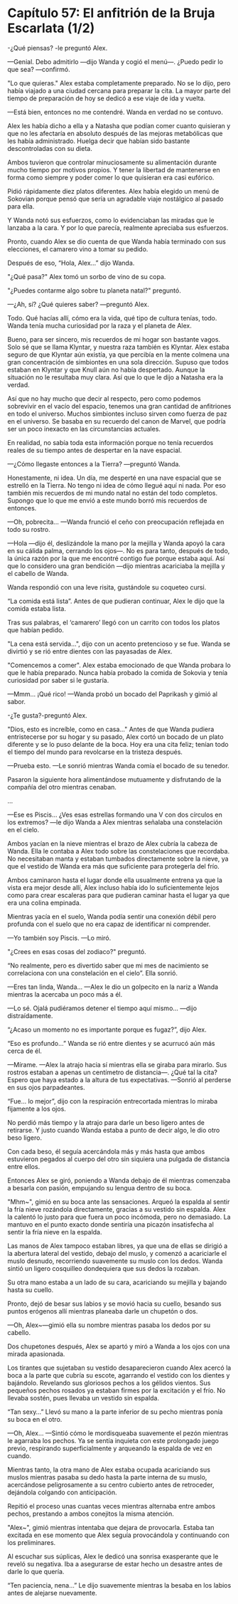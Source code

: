 
# Capítulo 57: El anfitrión de la Bruja Escarlata (1/2)


-¿Qué piensas? -le preguntó Alex.

—Genial. Debo admitirlo —dijo Wanda y cogió el menú—. ¿Puedo pedir lo que sea? —confirmó.

"Lo que quieras." Alex estaba completamente preparado. No se lo dijo, pero había viajado a una ciudad cercana para preparar la cita. La mayor parte del tiempo de preparación de hoy se dedicó a ese viaje de ida y vuelta.

—Está bien, entonces no me contendré. Wanda en verdad no se contuvo. 

Alex les había dicho a ella y a Natasha que podían comer cuanto quisieran y que no les afectaría en absoluto después de las mejoras metabólicas que les había administrado. Huelga decir que habían sido bastante descontroladas con su dieta. 

Ambos tuvieron que controlar minuciosamente su alimentación durante mucho tiempo por motivos propios. Y tener la libertad de mantenerse en forma como siempre y poder comer lo que quisieran era casi eufórico.

Pidió rápidamente diez platos diferentes. Alex había elegido un menú de Sokovian porque pensó que sería un agradable viaje nostálgico al pasado para ella.

Y Wanda notó sus esfuerzos, como lo evidenciaban las miradas que le lanzaba a la cara. Y por lo que parecía, realmente apreciaba sus esfuerzos.

Pronto, cuando Alex se dio cuenta de que Wanda había terminado con sus elecciones, el camarero vino a tomar su pedido.

Después de eso, “Hola, Alex…” dijo Wanda.

"¿Qué pasa?" Alex tomó un sorbo de vino de su copa.

"¿Puedes contarme algo sobre tu planeta natal?" preguntó.

—¿Ah, sí? ¿Qué quieres saber? —preguntó Alex. 

Todo. Qué hacías allí, cómo era la vida, qué tipo de cultura tenías, todo. Wanda tenía mucha curiosidad por la raza y el planeta de Alex.

Bueno, para ser sincero, mis recuerdos de mi hogar son bastante vagos. Solo sé que se llama Klyntar, y nuestra raza también es Klyntar. Alex estaba seguro de que Klyntar aún existía, ya que percibía en la mente colmena una gran concentración de simbiontes en una sola dirección. Supuso que todos estaban en Klyntar y que Knull aún no había despertado. Aunque la situación no le resultaba muy clara. Así que lo que le dijo a Natasha era la verdad.

Así que no hay mucho que decir al respecto, pero como podemos sobrevivir en el vacío del espacio, tenemos una gran cantidad de anfitriones en todo el universo. Muchos simbiontes incluso sirven como fuerza de paz en el universo. Se basaba en su recuerdo del canon de Marvel, que podría ser un poco inexacto en las circunstancias actuales. 

En realidad, no sabía toda esta información porque no tenía recuerdos reales de su tiempo antes de despertar en la nave espacial.

—¿Cómo llegaste entonces a la Tierra? —preguntó Wanda.

Honestamente, ni idea. Un día, me desperté en una nave espacial que se estrelló en la Tierra. No tengo ni idea de cómo llegué aquí ni nada. Por eso también mis recuerdos de mi mundo natal no están del todo completos. Supongo que lo que me envió a este mundo borró mis recuerdos de entonces.

—Oh, pobrecita… —Wanda frunció el ceño con preocupación reflejada en todo su rostro.

—Hola —dijo él, deslizándole la mano por la mejilla y Wanda apoyó la cara en su cálida palma, cerrando los ojos—. No es para tanto, después de todo, la única razón por la que me encontré contigo fue porque estaba aquí. Así que lo considero una gran bendición —dijo mientras acariciaba la mejilla y el cabello de Wanda.

Wanda respondió con una leve risita, gustándole su coqueteo cursi.

“La comida está lista”. Antes de que pudieran continuar, Alex le dijo que la comida estaba lista.

Tras sus palabras, el ‘camarero’ llegó con un carrito con todos los platos que habían pedido.

"La cena está servida...", dijo con un acento pretencioso y se fue. Wanda se divirtió y se rió entre dientes con las payasadas de Alex.

"Comencemos a comer". Alex estaba emocionado de que Wanda probara lo que le había preparado. Nunca había probado la comida de Sokovia y tenía curiosidad por saber si le gustaría.

—Mmm... ¡Qué rico! —Wanda probó un bocado del Paprikash y gimió al sabor.

-¿Te gusta?-preguntó Alex.

"Dios, esto es increíble, como en casa..." Antes de que Wanda pudiera entristecerse por su hogar y su pasado, Alex cortó un bocado de un plato diferente y se lo puso delante de la boca. Hoy era una cita feliz; tenían todo el tiempo del mundo para revolcarse en la tristeza después.

—Prueba esto. —Le sonrió mientras Wanda comía el bocado de su tenedor.

Pasaron la siguiente hora alimentándose mutuamente y disfrutando de la compañía del otro mientras cenaban.

…

—Ese es Piscis... ¿Ves esas estrellas formando una V con dos círculos en los extremos? —le dijo Wanda a Alex mientras señalaba una constelación en el cielo.

Ambos yacían en la nieve mientras el brazo de Alex cubría la cabeza de Wanda. Ella le contaba a Alex todo sobre las constelaciones que recordaba. No necesitaban manta y estaban tumbados directamente sobre la nieve, ya que el vestido de Wanda era más que suficiente para protegerla del frío.

Ambos caminaron hasta el lugar donde ella usualmente entrena ya que la vista era mejor desde allí, Alex incluso había ido lo suficientemente lejos como para crear escaleras para que pudieran caminar hasta el lugar ya que era una colina empinada. 

Mientras yacía en el suelo, Wanda podía sentir una conexión débil pero profunda con el suelo que no era capaz de identificar ni comprender.

—Yo también soy Piscis. —Lo miró.

"¿Crees en esas cosas del zodiaco?" preguntó.

“No realmente, pero es divertido saber que mi mes de nacimiento se correlaciona con una constelación en el cielo”. Ella sonrió.

—Eres tan linda, Wanda… —Alex le dio un golpecito en la nariz a Wanda mientras la acercaba un poco más a él.

—Lo sé. Ojalá pudiéramos detener el tiempo aquí mismo... —dijo distraídamente.

“¿Acaso un momento no es importante porque es fugaz?”, dijo Alex.

“Eso es profundo...” Wanda se rió entre dientes y se acurrucó aún más cerca de él.

—Mírame. —Alex la atrajo hacia sí mientras ella se giraba para mirarlo. Sus rostros estaban a apenas un centímetro de distancia—. ¿Qué tal la cita? Espero que haya estado a la altura de tus expectativas. —Sonrió al perderse en sus ojos parpadeantes.

“Fue… lo mejor”, dijo con la respiración entrecortada mientras lo miraba fijamente a los ojos.

No perdió más tiempo y la atrajo para darle un beso ligero antes de retirarse. Y justo cuando Wanda estaba a punto de decir algo, le dio otro beso ligero.

Con cada beso, él seguía acercándola más y más hasta que ambos estuvieron pegados al cuerpo del otro sin siquiera una pulgada de distancia entre ellos.

Entonces Alex se giró, poniendo a Wanda debajo de él mientras comenzaba a besarla con pasión, empujando su lengua dentro de su boca.

"Mhm~", gimió en su boca ante las sensaciones. Arqueó la espalda al sentir la fría nieve rozándola directamente, gracias a su vestido sin espalda. Alex la calentó lo justo para que fuera un poco incómoda, pero no demasiado. La mantuvo en el punto exacto donde sentiría una picazón insatisfecha al sentir la fría nieve en la espalda.

Las manos de Alex tampoco estaban libres, ya que una de ellas se dirigió a la abertura lateral del vestido, debajo del muslo, y comenzó a acariciarle el muslo desnudo, recorriendo suavemente su muslo con los dedos. Wanda sintió un ligero cosquilleo dondequiera que sus dedos la rozaban.

Su otra mano estaba a un lado de su cara, acariciando su mejilla y bajando hasta su cuello.

Pronto, dejó de besar sus labios y se movió hacia su cuello, besando sus puntos erógenos allí mientras planeaba darle un chupetón o dos.

—Oh, Alex~—gimió ella su nombre mientras pasaba los dedos por su cabello.

Dos chupetones después, Alex se apartó y miró a Wanda a los ojos con una mirada apasionada. 

Los tirantes que sujetaban su vestido desaparecieron cuando Alex acercó la boca a la parte que cubría su escote, agarrando el vestido con los dientes y bajándolo. Revelando sus gloriosos pechos a los gélidos vientos. Sus pequeños pechos rosados ​​ya estaban firmes por la excitación y el frío. No llevaba sostén, pues llevaba un vestido sin espalda.

“Tan sexy…” Llevó su mano a la parte inferior de su pecho mientras ponía su boca en el otro.

—Oh, Alex... —Sintió cómo le mordisqueaba suavemente el pezón mientras le agarraba los pechos. Ya se sentía inquieta con este prolongado juego previo, respirando superficialmente y arqueando la espalda de vez en cuando.

Mientras tanto, la otra mano de Alex estaba ocupada acariciando sus muslos mientras pasaba su dedo hasta la parte interna de su muslo, acercándose peligrosamente a su centro cubierto antes de retroceder, dejándola colgando con anticipación.

Repitió el proceso unas cuantas veces mientras alternaba entre ambos pechos, prestando a ambos conejitos la misma atención.

"Alex~", gimió mientras intentaba que dejara de provocarla. Estaba tan excitada en ese momento que Alex seguía provocándola y continuando con los preliminares.

Al escuchar sus súplicas, Alex le dedicó una sonrisa exasperante que le reveló su negativa. Iba a asegurarse de estar hecho un desastre antes de darle lo que quería.

“Ten paciencia, nena…” Le dijo suavemente mientras la besaba en los labios antes de alejarse nuevamente.
